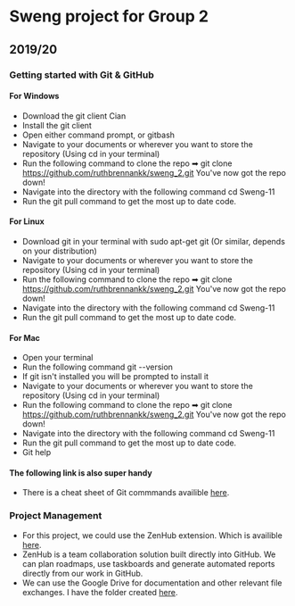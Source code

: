 # Sweng project for Group 2
## 2019/20

### Getting started with Git & GitHub

#### For Windows
- Download the git client Cian
- Install the git client
- Open either command prompt, or gitbash
- Navigate to your documents or wherever you want to store the repository (Using cd in your terminal)
- Run the following command to clone the repo ➡ git clone https://github.com/ruthbrennankk/sweng_2.git
You've now got the repo down! 
- Navigate into the directory with the following command cd Sweng-11
- Run the git pull command to get the most up to date code.
 
#### For Linux
- Download git in your terminal with sudo apt-get git (Or similar, depends on your distribution)
- Navigate to your documents or wherever you want to store the repository (Using cd in your terminal)
- Run the following command to clone the repo ➡ git clone https://github.com/ruthbrennankk/sweng_2.git
You've now got the repo down! 
- Navigate into the directory with the following command cd Sweng-11
- Run the git pull command to get the most up to date code.

#### For Mac
- Open your terminal
- Run the following command git --version
- If git isn't installed you will be prompted to install it
- Navigate to your documents or wherever you want to store the repository (Using cd in your terminal)
- Run the following command to clone the repo ➡ git clone https://github.com/ruthbrennankk/sweng_2.git
You've now got the repo down! 
- Navigate into the directory with the following command cd Sweng-11
- Run the git pull command to get the most up to date code.
- Git help

#### The following link is also super handy
- There is a cheat sheet of Git commmands availible [here](https://dev.to/usmslm102/git-cheat-sheet-4f5a?fbclid=IwAR1AbgVKQkXr8NngRVPaEIxrmltpc6IXJ1C9yXuvWX5hbxBX9ZE6761jcYM).


### Project Management
- For this project, we could use the ZenHub extension. Which is availible [here](https://www.zenhub.com/extension).
- ZenHub is a team collaboration solution built directly into GitHub. We can plan roadmaps, use taskboards and generate automated reports directly from our work in GitHub.
- We can use the Google Drive for documentation and other relevant file exchanges. I have the folder created [here](https://drive.google.com/drive/folders/1ErpSNoZmibHD-GwHiezIWRxBtZAbVMLH?usp=sharing).
